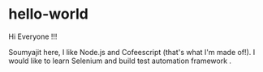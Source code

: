 # hello-world

Hi Everyone !!!

Soumyajit here, I like Node.js and Cofeescript (that's what I'm made of!).
I would like to learn Selenium and build test automation framework .
